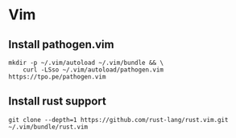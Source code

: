 # Vim

## Install pathogen.vim
```
mkdir -p ~/.vim/autoload ~/.vim/bundle && \
	curl -LSso ~/.vim/autoload/pathogen.vim https://tpo.pe/pathogen.vim
```

## Install rust support
```
git clone --depth=1 https://github.com/rust-lang/rust.vim.git ~/.vim/bundle/rust.vim
```
